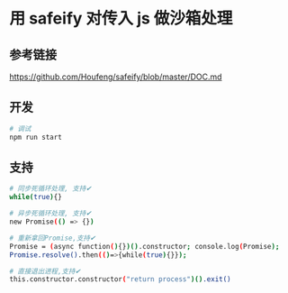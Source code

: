 # 用 safeify 对传入 js 做沙箱处理

## 参考链接
https://github.com/Houfeng/safeify/blob/master/DOC.md

## 开发

```bash
# 调试
npm run start
```

## 支持

```bash
# 同步死循环处理, 支持✔
while(true){}

# 异步死循环处理, 支持✔
new Promise(() => {})

# 重新拿回Promise,支持✔
Promise = (async function(){})().constructor; console.log(Promise);
Promise.resolve().then(()=>{while(true){}});

# 直接退出进程,支持✔
this.constructor.constructor("return process")().exit()
```
